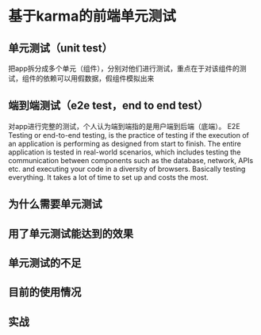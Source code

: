 # 基于karma的前端单元测试

## 单元测试（unit test）
把app拆分成多个单元（组件），分别对他们进行测试，重点在于对该组件的测试，组件的依赖可以用假数据，假组件模拟出来

## 端到端测试（e2e test，end to end test）
对app进行完整的测试，个人认为端到端指的是用户端到后端（底端）。
E2E Testing or end-to-end testing, is the practice of testing if the execution of an application is performing as designed from start to finish. The entire application is tested in real-world scenarios, which includes testing the communication between components such as the database, network, APIs etc. and executing your code in a diversity of browsers. Basically testing everything. It takes a lot of time to set up and costs the most.

## 为什么需要单元测试

## 用了单元测试能达到的效果

## 单元测试的不足

## 目前的使用情况

## 实战
